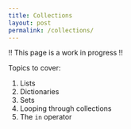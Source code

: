 ```yaml
---
title: Collections
layout: post
permalink: /collections/
---
```


!! This page is a work in progress !!

Topics to cover:
1.  Lists
2.  Dictionaries
3.  Sets
4.  Looping through collections
5.  The `in` operator
  
